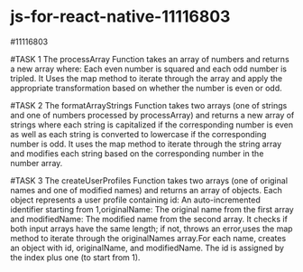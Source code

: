 # js-for-react-native-11116803
#11116803

#TASK 1
The processArray Function takes an array of numbers and returns a new array where:
Each even number is squared and each odd number is tripled.
It Uses the map method to iterate through the array and apply the appropriate transformation based on whether the number is even or odd.

#TASK 2
The formatArrayStrings Function takes two arrays (one of strings and one of numbers processed by processArray) and returns a new array of strings where each string is capitalized if the corresponding number is even as well as each string is converted to lowercase if the corresponding number is odd.
It uses the map method to iterate through the string array and modifies each string based on the corresponding number in the number array.

#TASK 3
The createUserProfiles Function takes two arrays (one of original names and one of modified names) and returns an array of objects. Each object represents a user profile containing id: An auto-incremented identifier starting from 1,originalName: The original name from the first array and modifiedName: The modified name from the second array.
It checks if both input arrays have the same length; if not, throws an error,uses the map method to iterate through the originalNames array.For each name, creates an object with id, originalName, and modifiedName.
The id is assigned by the index plus one (to start from 1).